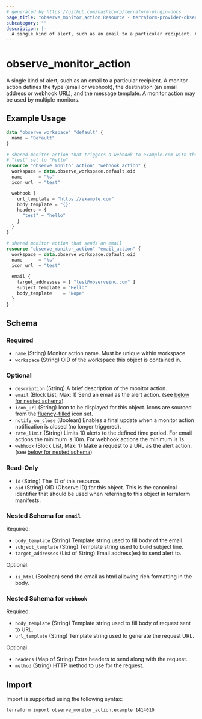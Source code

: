 ```yaml
---
# generated by https://github.com/hashicorp/terraform-plugin-docs
page_title: "observe_monitor_action Resource - terraform-provider-observe"
subcategory: ""
description: |-
  A single kind of alert, such as an email to a particular recipient. A monitor action defines the type (email or webhook), the destination (an email address or webhook URL), and the message template. A monitor action may be used by multiple monitors.
---
```

# observe_monitor_action

A single kind of alert, such as an email to a particular recipient. A monitor action defines the type (email or webhook), the destination (an email address or webhook URL), and the message template. A monitor action may be used by multiple monitors.
## Example Usage
```terraform
data "observe_workspace" "default" {
  name = "Default"
}

# shared monitor action that triggers a webhook to example.com with the http header
# "test" set to "hello"
resource "observe_monitor_action" "webhook_action" {
  workspace = data.observe_workspace.default.oid
  name      = "%s"
  icon_url  = "test"

  webhook {
    url_template = "https://example.com"
    body_template = "{}"
    headers = {
      "test" = "hello"
    }
  }
}

# shared monitor action that sends an email
resource "observe_monitor_action" "email_action" {
  workspace = data.observe_workspace.default.oid
  name      = "%s"
  icon_url  = "test"

  email {
    target_addresses = [ "test@observeinc.com" ]
    subject_template = "Hello"
    body_template    = "Nope"
  }
}
```
<!-- schema generated by tfplugindocs -->
## Schema

### Required

- `name` (String) Monitor action name. Must be unique within workspace.
- `workspace` (String) OID of the workspace this object is contained in.

### Optional

- `description` (String) A brief description of the monitor action.
- `email` (Block List, Max: 1) Send an email as the alert action. (see [below for nested schema](#nestedblock--email))
- `icon_url` (String) Icon to be displayed for this object. Icons are sourced from the [fluency-filled](https://icons8.com/icons/fluency-systems-filled) icon set.
- `notify_on_close` (Boolean) Enables a final update when a monitor action notification is closed (no longer triggered).
- `rate_limit` (String) Limits 10 alerts to the defined time period. For email actions the minimum 
is 10m. For webhook actions the minimum is 1s.
- `webhook` (Block List, Max: 1) Make a request to a URL as the alert action. (see [below for nested schema](#nestedblock--webhook))

### Read-Only

- `id` (String) The ID of this resource.
- `oid` (String) OID (Observe ID) for this object. This is the canonical identifier that
should be used when referring to this object in terraform manifests.

<a id="nestedblock--email"></a>
### Nested Schema for `email`

Required:

- `body_template` (String) Template string used to fill body of the email.
- `subject_template` (String) Template string used to build subject line.
- `target_addresses` (List of String) Email address(es) to send alert to.

Optional:

- `is_html` (Boolean) send the email as html allowing rich formatting in the body.


<a id="nestedblock--webhook"></a>
### Nested Schema for `webhook`

Required:

- `body_template` (String) Template string used to fill body of request sent to URL.
- `url_template` (String) Template string used to generate the request URL.

Optional:

- `headers` (Map of String) Extra headers to send along with the request.
- `method` (String) HTTP method to use for the request.
## Import
Import is supported using the following syntax:
```shell
terraform import observe_monitor_action.example 1414010
```
